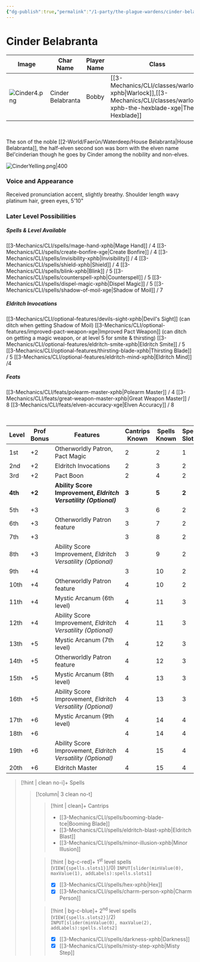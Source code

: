 ```yaml
---
{"dg-publish":true,"permalink":"/1-party/the-plague-wardens/cinder-belabranta/","tags":["player"],"created":"2025-02-22T14:10:57.263-05:00","updated":"2025-04-01T17:45:02.826-04:00"}
---
```


# Cinder Belabranta

| Image            | Char Name         | Player Name    | Class         | Race         | Level         |
| ---------------- | ----------------- | -------------- | ------------- | ------------ | ------------- |
| ![Cinder4.png](/img/user/z_Assets/Cinder4.png) | Cinder Belabranta | Bobby | [[3-Mechanics/CLI/classes/warlock-xphb\|Warlock]],[[3-Mechanics/CLI/classes/warlock-xphb-the-hexblade-xge\|The Hexblade]] | Half-Elf | 3 |
<br>

The son of the noble [[2-World/Faerûn/Waterdeep/House Belabranta\|House Belabranta]], the half-elven second son was born with the elven name Bel'cinderian though he goes by Cinder among the nobility and non-elves.

![CinderYelling.png|400](/img/user/z_Assets/CinderYelling.png)

### Voice and Appearance
Received pronunciation accent, slightly breathy. Shoulder length wavy platinum hair, green eyes, 5'10"

### Later Level Possibilities

##### Spells & Level Available
[[3-Mechanics/CLI/spells/mage-hand-xphb\|Mage Hand]] / 4
[[3-Mechanics/CLI/spells/create-bonfire-xge\|Create Bonfire]] / 4
[[3-Mechanics/CLI/spells/invisibility-xphb\|Invisibility]] / 4
[[3-Mechanics/CLI/spells/shield-xphb\|Shield]] / 4
[[3-Mechanics/CLI/spells/blink-xphb\|Blink]] / 5
[[3-Mechanics/CLI/spells/counterspell-xphb\|Counterspell]] / 5
[[3-Mechanics/CLI/spells/dispel-magic-xphb\|Dispel Magic]] / 5
[[3-Mechanics/CLI/spells/shadow-of-moil-xge\|Shadow of Moil]] / 7

##### Eldritch Invocations
[[3-Mechanics/CLI/optional-features/devils-sight-xphb\|Devil's Sight]] (can ditch when getting Shadow of Moil)
[[3-Mechanics/CLI/optional-features/improved-pact-weapon-xge\|Improved Pact Weapon]] (can ditch on getting a magic weapon, or at level 5 for smite & thirsting)
[[3-Mechanics/CLI/optional-features/eldritch-smite-xphb\|Eldritch Smite]] / 5
[[3-Mechanics/CLI/optional-features/thirsting-blade-xphb\|Thirsting Blade]] / 5
[[3-Mechanics/CLI/optional-features/eldritch-mind-xphb\|Eldritch Mind]] /4

##### Feats
[[3-Mechanics/CLI/feats/polearm-master-xphb\|Polearm Master]] / 4
[[3-Mechanics/CLI/feats/great-weapon-master-xphb\|Great Weapon Master]] / 8
[[3-Mechanics/CLI/feats/elven-accuracy-xge\|Elven Accuracy]] / 8


<br>

| Level   | Prof Bonus | Features                                                         | Cantrips Known | Spells Known | Spell Slots | Slot Level | Invoc Known |
| ------- | ---------- | ---------------------------------------------------------------- | -------------- | ------------ | ----------- | ---------- | ----------- |
| 1st     | +2         | Otherworldly Patron, Pact Magic                                  | 2              | 2            | 1           | 1st        | -           |
| 2nd     | +2         | Eldritch Invocations                                             | 2              | 3            | 2           | 1st        | 2           |
| 3rd     | +2         | Pact Boon                                                        | 2              | 4            | 2           | 2nd        | 2           |
| **4th** | **+2**     | **Ability Score Improvement, _Eldritch Versatility (Optional)_** | **3**          | **5**        | **2**       | **2nd**    | **2**       |
| 5th     | +3         |                                                                  | 3              | 6            | 2           | 3rd        | 3           |
| 6th     | +3         | Otherworldly Patron feature                                      | 3              | 7            | 2           | 3rd        | 3           |
| 7th     | +3         |                                                                  | 3              | 8            | 2           | 4th        | 4           |
| 8th     | +3         | Ability Score Improvement, _Eldritch Versatility (Optional)_     | 3              | 9            | 2           | 4th        | 4           |
| 9th     | +4         |                                                                  | 3              | 10           | 2           | 5th        | 5           |
| 10th    | +4         | Otherworldly Patron feature                                      | 4              | 10           | 2           | 5th        | 5           |
| 11th    | +4         | Mystic Arcanum (6th level)                                       | 4              | 11           | 3           | 5th        | 5           |
| 12th    | +4         | Ability Score Improvement, _Eldritch Versatility (Optional)_     | 4              | 11           | 3           | 5th        | 6           |
| 13th    | +5         | Mystic Arcanum (7th level)                                       | 4              | 12           | 3           | 5th        | 6           |
| 14th    | +5         | Otherworldly Patron feature                                      | 4              | 12           | 3           | 5th        | 6           |
| 15th    | +5         | Mystic Arcanum (8th level)                                       | 4              | 13           | 3           | 5th        | 7           |
| 16th    | +5         | Ability Score Improvement, _Eldritch Versatility (Optional)_     | 4              | 13           | 3           | 5th        | 7           |
| 17th    | +6         | Mystic Arcanum (9th level)                                       | 4              | 14           | 4           | 5th        | 7           |
| 18th    | +6         |                                                                  | 4              | 14           | 4           | 5th        | 8           |
| 19th    | +6         | Ability Score Improvement, _Eldritch Versatility (Optional)_     | 4              | 15           | 4           | 5th        | 8           |
| 20th    | +6         | Eldritch Master                                                  | 4              | 15           | 4           | 5th        | 8           |

> [!hint | clean no-i]+ Spells
>> [!column| 3 clean no-t]
>>> [!hint | clean]+ Cantrips
>>> - [[3-Mechanics/CLI/spells/booming-blade-tce\|Booming Blade]]
>>> - [[3-Mechanics/CLI/spells/eldritch-blast-xphb\|Eldritch Blast]]
>>> - [[3-Mechanics/CLI/spells/minor-illusion-xphb\|Minor Illusion]]
>>
>>> [!hint | bg-c-red]+ 1<sup>st</sup> level spells (`VIEW[{spells.slots1}]`/0) 
>>> `INPUT[slider(minValue(0), maxValue(1), addLabels):spells.slots1]`
>>> - [x]  [[3-Mechanics/CLI/spells/hex-xphb\|Hex]]
>>> - [x]  [[3-Mechanics/CLI/spells/charm-person-xphb\|Charm Person]]
>>
>>> [!hint | bg-c-blue]+ 2<sup>nd</sup> level spells (`VIEW[{spells.slots2}]`/2)  
>>> `INPUT[slider(minValue(0), maxValue(2), addLabels):spells.slots2]`
>>> - [x]  [[3-Mechanics/CLI/spells/darkness-xphb\|Darkness]]
>>> - [x]  [[3-Mechanics/CLI/spells/misty-step-xphb\|Misty Step]]
>>